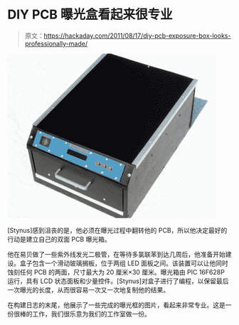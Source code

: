 # DIY PCB 曝光盒看起来很专业

> 原文：<https://hackaday.com/2011/08/17/diy-pcb-exposure-box-looks-professionally-made/>

![diy_double_sided_exposure_box](img/6b66da0cd869d904a86b9ceac2735f1a.png "diy_double_sided_exposure_box")

[Stynus]感到沮丧的是，他必须在曝光过程中翻转他的 PCB，所以他决定最好的行动是建立自己的双面 PCB 曝光箱。

他在易贝做了一些紫外线发光二极管，在等待多氯联苯到达几周后，他准备开始建设。盒子包含一个滑动玻璃搁板，位于两组 LED 面板之间。该装置可以让他同时蚀刻任何 PCB 的两面，尺寸最大为 20 厘米×30 厘米。曝光箱由 PIC 16F628P 运行，具有 LCD 状态面板和少量控件。[Stynus]对盒子进行了编程，以保留最后一次曝光的长度，从而很容易一次又一次地复制他的结果。

在构建日志的末尾，他展示了一些完成的曝光框的图片，看起来非常专业。这是一份很棒的工作，我们很乐意为我们的工作室做一份。